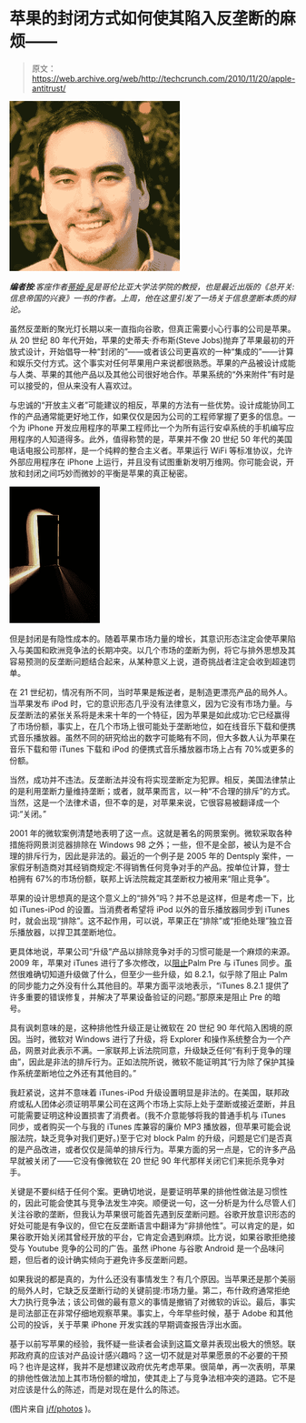# 苹果的封闭方式如何使其陷入反垄断的麻烦——

> 原文：<https://web.archive.org/web/http://techcrunch.com/2010/11/20/apple-antitrust/>

![](img/589662b37fe9205aac4048aa59c58cd6.png)

***编者按**:客座作者[蒂姆·吴](https://web.archive.org/web/20220622015303/http://timwu.org/about.html)是哥伦比亚大学法学院的教授，也是最近出版的《总开关:信息帝国的兴衰》一书的作者。上周，他在这里引发了一场关于信息垄断本质的辩论。*

虽然反垄断的聚光灯长期以来一直指向谷歌，但真正需要小心行事的公司是苹果。从 20 世纪 80 年代开始，苹果的史蒂夫·乔布斯(Steve Jobs)抛弃了苹果最初的开放式设计，开始倡导一种“封闭的”——或者该公司更喜欢的一种“集成的”——计算和娱乐交付方式。这个事实对任何苹果用户来说都很熟悉。苹果的产品被设计成能与人类、苹果的其他产品以及其他公司很好地合作。苹果系统的“外来附件”有时是可以接受的，但从来没有人喜欢过。

与忠诚的“开放主义者”可能建议的相反，苹果的方法有一些优势。设计成能协同工作的产品通常能更好地工作，如果仅仅是因为公司的工程师掌握了更多的信息。一个为 iPhone 开发应用程序的苹果工程师比一个为所有运行安卓系统的手机编写应用程序的人知道得多。此外，值得称赞的是，苹果并不像 20 世纪 50 年代的美国电话电报公司那样，是一个纯粹的整合主义者。苹果运行 WiFi 等标准协议，允许外部应用程序在 iPhone 上运行，并且没有试图重新发明万维网。你可能会说，开放和封闭之间巧妙而微妙的平衡是苹果的真正秘密。

[![door.jpg](img/74ff2663a62b0b967b7cce9cbe3d626d.png)](https://web.archive.org/web/20220622015303/http://www.flickr.com/photos/good-karma/710068054/)

但是封闭是有隐性成本的。随着苹果市场力量的增长，其意识形态注定会使苹果陷入与美国和欧洲竞争法的长期冲突。以几个市场的垄断为例，将它与排外思想及其容易预测的反垄断问题结合起来，从某种意义上说，道奇挑战者注定会收到超速罚单。

在 21 世纪初，情况有所不同，当时苹果是叛逆者，是制造更漂亮产品的局外人。当苹果发布 iPod 时，它的意识形态几乎没有法律意义，因为它没有市场力量。与反垄断法的紧张关系将是未来十年的一个特征，因为苹果是如此成功:它已经赢得了市场份额，事实上，在几个市场上很可能处于垄断地位，如在线音乐下载和便携式音乐播放器。虽然不同的研究给出的数字可能略有不同，但大多数人认为苹果在音乐下载和带 iTunes 下载和 iPod 的便携式音乐播放器市场上占有 70%或更多的份额。

当然，成功并不违法。反垄断法并没有将实现垄断定为犯罪。相反，美国法律禁止的是利用垄断力量维持垄断；或者，就苹果而言，以一种“不合理的排斥”的方式。当然，这是一个法律术语，但不幸的是，对苹果来说，它很容易被翻译成一个词:“关闭。”

2001 年的微软案例清楚地表明了这一点。这就是著名的网景案例。微软采取各种措施将网景浏览器排除在 Windows 98 之外；一些，但不是全部，被认为是不合理的排斥行为，因此是非法的。最近的一个例子是 2005 年的 Dentsply 案件，一家假牙制造商对其经销商规定:不得销售任何竞争对手的产品。按单位计算，登士柏拥有 67%的市场份额，联邦上诉法院裁定其垄断权力被用来“阻止竞争”。

苹果的设计思想真的是这个意义上的“排外”吗？并不总是这样，但是考虑一下，比如 iTunes-iPod 的设置。当消费者希望将 iPod 以外的音乐播放器同步到 iTunes 时，就会出现“排除”。这不起作用，可以说，苹果正在“排除”或“拒绝处理”独立音乐播放器，以捍卫其垄断地位。

更具体地说，苹果公司“升级”产品以排除竞争对手的习惯可能是一个麻烦的来源。2009 年，苹果对 iTunes 进行了多次修改，以[阻止](https://web.archive.org/web/20220622015303/https://beta.techcrunch.com/2009/06/16/apple-yeah-about-that-palm-pre-itunes-sync-feature/)Palm Pre 与 iTunes 同步。虽然很难确切知道升级做了什么，但至少一些升级，如 8.2.1，似乎除了阻止 Palm 的同步能力之外没有什么其他目的。苹果方面平淡地表示，“iTunes 8.2.1 提供了许多重要的错误修复，并解决了苹果设备验证的问题。”那原来是阻止 Pre 的暗号。

具有讽刺意味的是，这种排他性升级正是让微软在 20 世纪 90 年代陷入困境的原因。当时，微软对 Windows 进行了升级，将 Explorer 和操作系统整合为一个产品，网景对此表示不满。一家联邦上诉法院同意，升级缺乏任何“有利于竞争的理由”，因此是非法的排斥行为。正如法院所说，微软不能证明其“行为除了保护其操作系统垄断地位之外还有其他目的。”

我赶紧说，这并不意味着 iTunes-iPod 升级设置明显是非法的。在美国，联邦政府或私人团体必须证明苹果公司在这两个市场上实际上处于垄断或接近垄断，并且可能需要证明这种设置损害了消费者。(我不介意能够将我的普通手机与 iTunes 同步，或者购买一个与我的 iTunes 库兼容的廉价 MP3 播放器，但苹果可能会说服法院，缺乏竞争对我们更好。)至于它对 block Palm 的升级，问题是它们是否真的是产品改进，或者仅仅是简单的排斥行为。苹果方面的另一点是，它的许多产品早就被关闭了——它没有像微软在 20 世纪 90 年代那样关闭它们来扼杀竞争对手。

关键是不要纠结于任何个案。更确切地说，是要证明苹果的排他性做法是习惯性的，因此可能会使其与竞争法发生冲突。顺便说一句，这一分析是为什么尽管人们关注谷歌的垄断，但我认为苹果很可能首先遇到反垄断问题。谷歌开放意识形态的好处可能是有争议的，但它在反垄断语言中翻译为“非排他性”。可以肯定的是，如果谷歌开始关闭其曾经开放的平台，它肯定会遇到麻烦。比方说，如果谷歌拒绝接受与 Youtube 竞争的公司的广告。虽然 iPhone 与谷歌 Android 是一个品味问题，但后者的设计确实倾向于避免许多反垄断问题。

如果我说的都是真的，为什么还没有事情发生？有几个原因。当苹果还是那个美丽的局外人时，它缺乏反垄断行动的关键前提:市场力量。第二，布什政府通常拒绝大力执行竞争法；该公司做的最有意义的事情是撤销了对微软的诉讼。最后，事实是司法部正在非常仔细地观察苹果。事实上，今年早些时候，基于 Adobe 和其他公司的投诉，关于苹果 iPhone 开发实践的早期调查报告浮出水面。

基于以前写苹果的经验，我怀疑一些读者会读到这篇文章并表现出极大的愤怒。联邦政府真的应该对产品设计感兴趣吗？这一切不就是对苹果愿景的不必要的干预吗？也许是这样，我并不是想建议政府优先考虑苹果。很简单，再一次表明，苹果的排他性做法加上其市场份额的增加，使其走上了与竞争法相冲突的道路。它不是对应该是什么的陈述，而是对现在是什么的陈述。

(图片来自 [j/f/photos](https://web.archive.org/web/20220622015303/http://www.flickr.com/photos/good-karma/710068054/) )。